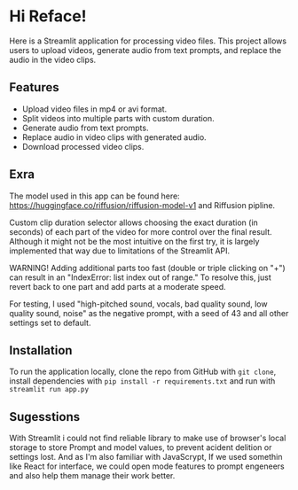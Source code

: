 # Hi Reface!

Here is a Streamlit application for processing video files. This project allows users to upload videos, generate audio from text prompts, and replace the audio in the video clips.

## Features

- Upload video files in mp4 or avi format.
- Split videos into multiple parts with custom duration.
- Generate audio from text prompts.
- Replace audio in video clips with generated audio.
- Download processed video clips.

## Exra

The model used in this app can be found here: https://huggingface.co/riffusion/riffusion-model-v1 and Riffusion pipline.

Custom clip duration selector allows choosing the exact duration (in seconds) of each part of the video for more control over the final result. Although it might not be the most intuitive on the first try, it is largely implemented that way due to limitations of the Streamlit API.

WARNING! Adding additional parts too fast (double or triple clicking on "+") can result in an "IndexError: list index out of range." To resolve this, just revert back to one part and add parts at a moderate speed.

For testing, I used "high-pitched sound, vocals, bad quality sound, low quality sound, noise" as the negative prompt, with a seed of 43 and all other settings set to default.

## Installation

To run the application locally, clone the repo from GitHub with `git clone`, install dependencies with `pip install -r requirements.txt` and run with `streamlit run app.py`

## Sugesstions

With Streamlit i could not find reliable library to make use of browser's local storage to store Prompt and model values, to prevent acident delition or settings lost. And as I'm also familiar with JavaScrypt, If we used somethin like React for interface, we could open mode features to prompt engeneers and also help them manage their work better.